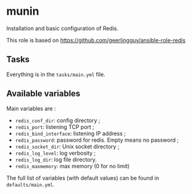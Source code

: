 # munin

Installation and basic configuration of Redis.

This role is based on https://github.com/geerlingguy/ansible-role-redis

## Tasks

Everything is in the `tasks/main.yml` file.

## Available variables

Main variables are :

* `redis_conf_dir`: config directory ;
* `redis_port`: listening TCP port ;
* `redis_bind_interface`: listening IP address ;
* `redis_password`: password for redis. Empty means no password ;
* `redis_socket_dir`: Unix socket directory ;
* `redis_log_level`: log verbosity ;
* `redis_log_dir`: log file directory.
* `redis_maxmemory`: max memory (0 for no limit)

The full list of variables (with default values) can be found in `defaults/main.yml`.
